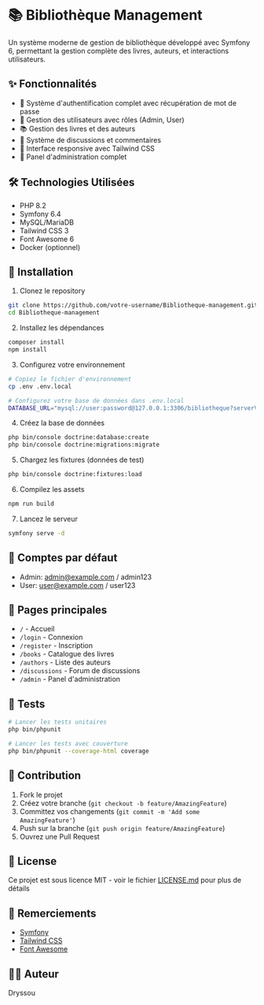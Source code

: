 # 📚 Bibliothèque Management
Un système moderne de gestion de bibliothèque développé avec Symfony 6, permettant la gestion complète des livres, auteurs, et interactions utilisateurs.

## ✨ Fonctionnalités

- 🔐 Système d'authentification complet avec récupération de mot de passe
- 👥 Gestion des utilisateurs avec rôles (Admin, User)
- 📚 Gestion des livres et des auteurs
- 💬 Système de discussions et commentaires
- 🎨 Interface responsive avec Tailwind CSS
- 👑 Panel d'administration complet

## 🛠️ Technologies Utilisées

- PHP 8.2
- Symfony 6.4
- MySQL/MariaDB
- Tailwind CSS 3
- Font Awesome 6
- Docker (optionnel)

## 🚀 Installation

1. Clonez le repository
```bash
git clone https://github.com/votre-username/Bibliotheque-management.git
cd Bibliotheque-management
```

2. Installez les dépendances
```bash
composer install
npm install
```

3. Configurez votre environnement
```bash
# Copiez le fichier d'environnement
cp .env .env.local

# Configurez votre base de données dans .env.local
DATABASE_URL="mysql://user:password@127.0.0.1:3306/bibliotheque?serverVersion=8.0"
```

4. Créez la base de données
```bash
php bin/console doctrine:database:create
php bin/console doctrine:migrations:migrate
```

5. Chargez les fixtures (données de test)
```bash
php bin/console doctrine:fixtures:load
```

6. Compilez les assets
```bash
npm run build
```

7. Lancez le serveur
```bash
symfony serve -d
```

## 👤 Comptes par défaut

- Admin: admin@example.com / admin123
- User: user@example.com / user123

## 📱 Pages principales

- `/` - Accueil
- `/login` - Connexion
- `/register` - Inscription
- `/books` - Catalogue des livres
- `/authors` - Liste des auteurs
- `/discussions` - Forum de discussions
- `/admin` - Panel d'administration

## 🧪 Tests

```bash
# Lancer les tests unitaires
php bin/phpunit

# Lancer les tests avec couverture
php bin/phpunit --coverage-html coverage
```

## 📝 Contribution

1. Fork le projet
2. Créez votre branche (`git checkout -b feature/AmazingFeature`)
3. Committez vos changements (`git commit -m 'Add some AmazingFeature'`)
4. Push sur la branche (`git push origin feature/AmazingFeature`)
5. Ouvrez une Pull Request

## 📄 License

Ce projet est sous licence MIT - voir le fichier [LICENSE.md](LICENSE.md) pour plus de détails

## 🙏 Remerciements

- [Symfony](https://symfony.com/)
- [Tailwind CSS](https://tailwindcss.com/)
- [Font Awesome](https://fontawesome.com/)

## 👨‍💻 Auteur

Dryssou
